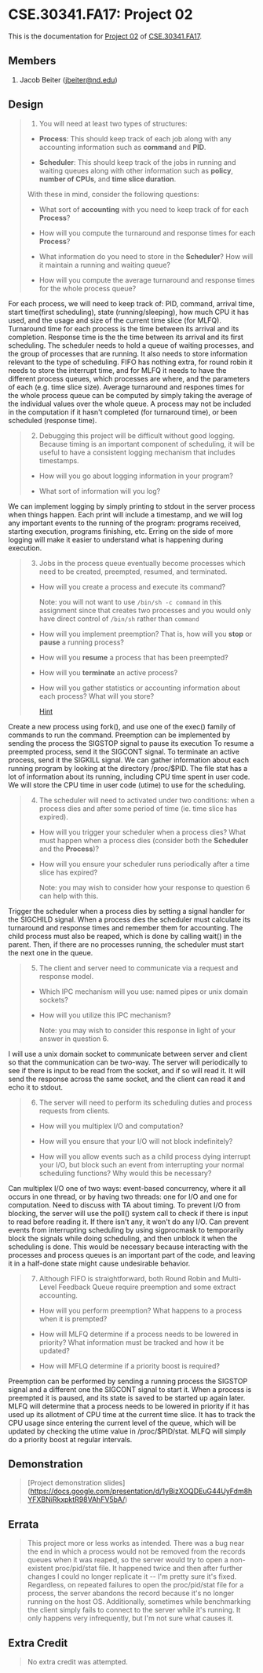 CSE.30341.FA17: Project 02
==========================

This is the documentation for [Project 02] of [CSE.30341.FA17].

Members
-------

1. Jacob Beiter (jbeiter@nd.edu)

Design
------

> 1. You will need at least two types of structures:
>
>   - **Process**: This should keep track of each job along with any accounting
>     information such as **command** and **PID**.
>
>   - **Scheduler**: This should keep track of the jobs in running and waiting
>     queues along with other information such as **policy**, **number of
>     CPUs**, and **time slice duration**.
>
>   With these in mind, consider the following questions:
>
>   - What sort of **accounting** with you need to keep track of for each
>     **Process**?
>
>   - How will you compute the turnaround and response times for each
>     **Process**?
>
>   - What information do you need to store in the **Scheduler**?  How will it
>     maintain a running and waiting queue?
>
>   - How will you compute the average turnaround and response times for the
>     whole process queue?

For each process, we will need to keep track of: PID, command, arrival time, start time(first scheduling), state (running/sleeping), how much CPU it has used, and the usage and size of the current time slice (for MLFQ).
Turnaround time for each process is the time between its arrival and its completion. Response time is the the time between its arrival and its first scheduling.
The scheduler needs to hold a queue of waiting processes, and the group of processes that are running. It also needs to store information relevant to the type of scheduling. FIFO has nothing extra, for round robin it needs to store the interrupt time, and for MLFQ it needs to have the different process queues, which processes are where, and the parameters of each (e.g. time slice size).
Average turnaround and respones times for the whole process queue can be computed by simply taking the average of the individual values over the whole queue. A process may not be included in the computation if it hasn't completed (for turnaround time), or been scheduled (response time).

> 2. Debugging this project will be difficult without good logging.  Because
>    timing is an important component of scheduling, it will be useful to have
>    a consistent logging mechanism that includes timestamps.
>
>   - How will you go about logging information in your program?
>
>   - What sort of information will you log?

We can implement logging by simply printing to stdout in the server process when things happen. Each print will include a timestamp, and we will log any important events to the running of the program: programs received, starting execution, programs finishing, etc. Erring on the side of more logging will make it easier to understand what is happening during execution.

> 3. Jobs in the process queue eventually become processes which need to be
>    created, preempted, resumed, and terminated.
>
>   - How will you create a process and execute its command?
>
>       Note: you will not want to use `/bin/sh -c command` in this assignment
>       since that creates two processes and you would only have direct control
>       of `/bin/sh` rather than `command`
>
>   - How will you implement preemption?  That is, how will you **stop** or
>     **pause** a running process?
>
>   - How will you **resume** a process that has been preempted?
>
>   - How will you **terminate** an active process?
>
>   - How will you gather statistics or accounting information about each
>     process?  What will you store?
>
>       [Hint](https://stackoverflow.com/questions/16726779/how-do-i-get-the-total-cpu-usage-of-an-application-from-proc-pid-stat)

Create a new process using fork(), and use one of the exec() family of commands to run the command.
Preemption can be implemented by sending the process the SIGSTOP signal to pause its execution
To resume a preempted process, send it the SIGCONT signal.
To terminate an active process, send it the SIGKILL signal.
We can gather information about each running program by looking at the directory /proc/$PID. The file stat has a lot of information about its running, including CPU time spent in user code. We will store the CPU time in user code (utime) to use for the scheduling.

> 4. The scheduler will need to activated under two conditions: when a process
>    dies and after some period of time (ie. time slice has expired).
>
>   - How will you trigger your scheduler when a process dies?  What must
>     happen when a process dies (consider both the **Scheduler** and the
>     **Process**)?
>
>   - How will you ensure your scheduler runs periodically after a time slice
>     has expired?
>
>       Note: you may wish to consider how your response to question 6 can help
>       with this.

Trigger the scheduler when a process dies by setting a signal handler for the SIGCHILD signal. When a process dies the scheduler must calculate its turnaround and response times and remember them for accounting. The child process must also be reaped, which is done by calling wait() in the parent. Then, if there are no processes running, the scheduler must start the next one in the queue.

> 5. The client and server need to communicate via a request and response
>    model.
>
>   - Which IPC mechanism will you use: named pipes or unix domain sockets?
>
>   - How will you utilize this IPC mechanism?
>
>       Note: you may wish to consider this response in light of your answer in
>       question 6.

I will use a unix domain socket to communicate between server and client so that the communication can be two-way. The server will periodically to see if there is input to be read from the socket, and if so will read it. It will send the response across the same socket, and the client can read it and echo it to stdout.

> 6. The server will need to perform its scheduling duties and process requests
>    from clients.
>
>   - How will you multiplex I/O and computation?
>
>   - How will you ensure that your I/O will not block indefinitely?
>
>   - How will you allow events such as a child process dying interrupt your
>     I/O, but block such an event from interrupting your normal scheduling
>     functions?  Why would this be necessary?

Can multiplex I/O one of two ways: event-based concurrency, where it all occurs in one thread, or by having two threads: one for I/O and one for computation. Need to discuss with TA about timing.
To prevent I/O from blocking, the server will use the poll() system call to check if there is input to read before reading it. If there isn't any, it won't do any I/O.
Can prevent events from interrupting scheduling by using sigprocmask to temporarily block the signals while doing scheduling, and then unblock it when the scheduling is done. This would be necessary because interacting with the processes and process queues is an important part of the code, and leaving it in a half-done state might cause undesirable behavior.

> 7. Although FIFO is straightforward, both Round Robin and Multi-Level
>    Feedback Queue require preemption and some extract accounting.
>
>   - How will you perform preemption?  What happens to a process when it is
>     prempted?
>
>   - How will MLFQ determine if a process needs to be lowered in priority?
>     What information must be tracked and how it be updated?
>
>   - How will MFLQ determine if a priority boost is required?

Preemption can be performed by sending a running process the SIGSTOP signal and a different one the SIGCONT signal to start it. When a process is preempted it is paused, and its state is saved to be started up again later.
MLFQ will determine that a process needs to be lowered in priority if it has used up its allotment of CPU time at the current time slice. It has to track the CPU usage since entering the current level of the queue, which will be updated by checking the utime value in /proc/$PID/stat.
MLFQ will simply do a priority boost at regular intervals.


Demonstration
-------------

> [Project demonstration slides] (https://docs.google.com/presentation/d/1yBizXOQDEuG44UyFdm8hYFXBNiRkxpktR98VAhFV5bA/)

Errata
------

> This project more or less works as intended. There was a bug near the end in which a process would not be removed from the records queues when it was reaped, so the server would try to open a non-existent proc/pid/stat file. It happened twice and then after further changes I could no longer replicate it -- I'm pretty sure it's fixed. Regardless, on repeated failures to open the proc/pid/stat file for a process, the server abandons the record because it's no longer running on the host OS.
> Additionally, sometimes while benchmarking the client simply fails to connect to the server while it's running. It only happens very infrequently, but I'm not sure what causes it.

Extra Credit
------------

> No extra credit was attempted.




[Project 02]:       https://www3.nd.edu/~pbui/teaching/cse.30341.fa17/project02.html
[CSE.30341.FA17]:   https://www3.nd.edu/~pbui/teaching/cse.30341.fa17/
[Google Drive]:     https://drive.google.com
